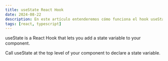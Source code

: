 ```yaml
---
title: useState React Hook
date: 2024-08-22
description: En este artículo entenderemos cómo funciona el hook useState
tags: [react, typescript]
---
```


useState is a React Hook that lets you add a state variable to your component.

Call useState at the top level of your component to declare a state variable.